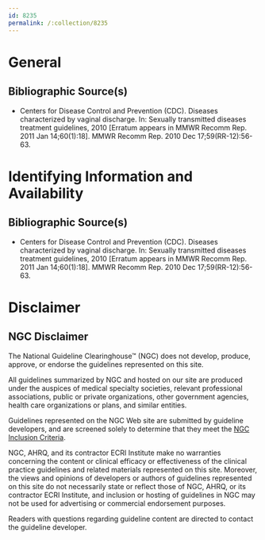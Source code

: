 ```yaml
---
id: 8235
permalink: /:collection/8235
---
```


# General

## Bibliographic Source(s)

- Centers for Disease Control and Prevention (CDC). Diseases characterized by vaginal discharge. In: Sexually transmitted diseases treatment guidelines, 2010 [Erratum appears in MMWR Recomm Rep. 2011 Jan 14;60(1):18]. MMWR Recomm Rep. 2010 Dec 17;59(RR-12):56-63.

# Identifying Information and Availability

## Bibliographic Source(s)

- Centers for Disease Control and Prevention (CDC). Diseases characterized by vaginal discharge. In: Sexually transmitted diseases treatment guidelines, 2010 [Erratum appears in MMWR Recomm Rep. 2011 Jan 14;60(1):18]. MMWR Recomm Rep. 2010 Dec 17;59(RR-12):56-63.

# Disclaimer

## NGC Disclaimer

The National Guideline Clearinghouse™ (NGC) does not develop, produce, approve, or endorse the guidelines represented on this site.

All guidelines summarized by NGC and hosted on our site are produced under the auspices of medical specialty societies, relevant professional associations, public or private organizations, other government agencies, health care organizations or plans, and similar entities.

Guidelines represented on the NGC Web site are submitted by guideline developers, and are screened solely to determine that they meet the [NGC Inclusion Criteria](/help-and-about/summaries/inclusion-criteria).

NGC, AHRQ, and its contractor ECRI Institute make no warranties concerning the content or clinical efficacy or effectiveness of the clinical practice guidelines and related materials represented on this site. Moreover, the views and opinions of developers or authors of guidelines represented on this site do not necessarily state or reflect those of NGC, AHRQ, or its contractor ECRI Institute, and inclusion or hosting of guidelines in NGC may not be used for advertising or commercial endorsement purposes.

Readers with questions regarding guideline content are directed to contact the guideline developer.


